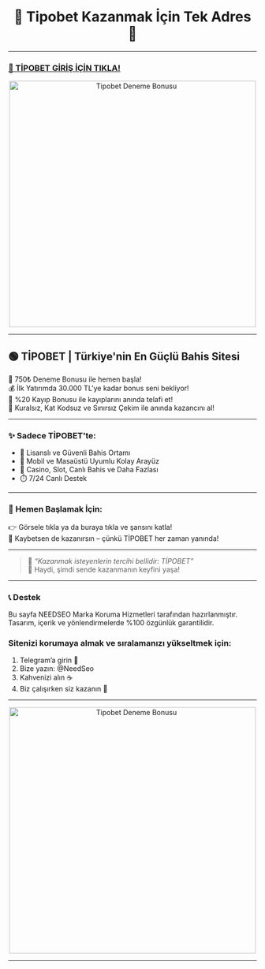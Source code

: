 <h1 align="center">🎰 Tipobet Kazanmak İçin Tek Adres 🎁</h1>

---

### <a href="https://cutt.ly/xrvbv2wY" title="Tipobet Giriş Adresi">🔗 TİPOBET GİRİŞ İÇİN TIKLA!</a>

<p align="center">
  <a href="https://cutt.ly/xrvbv2wY" target="_blank">
    <img src="https://r.resimlink.com/-BOno1KCJpz.jpg" alt="Tipobet Deneme Bonusu" width="500"/>
  </a>
</p>

---

## 🟢 TİPOBET | Türkiye'nin En Güçlü Bahis Sitesi

🎉 750₺ Deneme Bonusu ile hemen başla!  
💰 İlk Yatırımda 30.000 TL'ye kadar bonus seni bekliyor!  
💸 %20 Kayıp Bonusu ile kayıplarını anında telafi et!  
🚀 Kuralsız, Kat Kodsuz ve Sınırsız Çekim ile anında kazancını al!

---

### ✨ Sadece TİPOBET'te:

- 🔐 Lisanslı ve Güvenli Bahis Ortamı
- 📱 Mobil ve Masaüstü Uyumlu Kolay Arayüz
- 🎲 Casino, Slot, Canlı Bahis ve Daha Fazlası
- ⏱️ 7/24 Canlı Destek

---

### 📌 Hemen Başlamak İçin:

👉 Görsele tıkla ya da buraya tıkla ve şansını katla!  
🤑 Kaybetsen de kazanırsın – çünkü TİPOBET her zaman yanında!

---

> 🧠 *“Kazanmak isteyenlerin tercihi bellidir: TİPOBET”*  
> 💎 Haydi, şimdi sende kazanmanın keyfini yaşa!

---

### 📞 Destek
Bu sayfa NEEDSEO Marka Koruma Hizmetleri tarafından hazırlanmıştır.  
Tasarım, içerik ve yönlendirmelerde %100 özgünlük garantilidir.

### Sitenizi korumaya almak ve sıralamanızı yükseltmek için:

1. Telegram’a girin 📲  
2. Bize yazın: @NeedSeo  
3. Kahvenizi alın ☕  
4. Biz çalışırken siz kazanın 💸

---

<p align="center">
  <a href="https://cutt.ly/xrvbv2wY" target="_blank">
    <img src="https://r.resimlink.com/DMcfoJBSrnX.jpg" alt="Tipobet Deneme Bonusu" width="500"/>
  </a>
</p>

---
